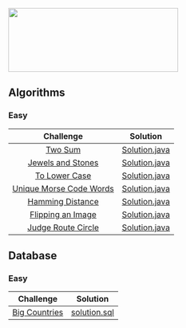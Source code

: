 <p>
    <a href="https://leetcode.com/rysharprules/" target="_blank">
        <img src="https://raw.githubusercontent.com/rysharprules/Sandbox/master/LeetCode/leetcode.png" height="128" width="340">
    </a>
</p>

## Algorithms
### Easy
|Challenge|Solution|
|:---:|:---:|
| [Two Sum](https://leetcode.com/problems/two-sum/description/) | [Solution.java](https://github.com/rysharprules/Sandbox/blob/master/LeetCode/Algorithms/Easy/Two%20Sum/Solution.java) |
| [Jewels and Stones](https://leetcode.com/problems/jewels-and-stones/description/) | [Solution.java](https://github.com/rysharprules/Sandbox/blob/master/LeetCode/Algorithms/Easy/Jewels%20and%20Stones/Solution.java) |
| [To Lower Case](https://leetcode.com/problems/to-lower-case/description/) | [Solution.java](https://github.com/rysharprules/Sandbox/blob/master/LeetCode/Algorithms/Easy/To%20Lower%20Case/Solution.java) |
| [Unique Morse Code Words](https://leetcode.com/problems/unique-morse-code-words/description/) | [Solution.java](https://github.com/rysharprules/Sandbox/tree/master/LeetCode/Algorithms/Easy/Unique%20Morse%20Code%20Words) |
| [Hamming Distance](https://leetcode.com/problems/hamming-distance/description/) | [Solution.java](https://github.com/rysharprules/Sandbox/blob/master/LeetCode/Algorithms/Easy/Hamming%20Distance/Solution.java) |
| [Flipping an Image](https://leetcode.com/problems/flipping-an-image/) | [Solution.java](https://github.com/rysharprules/Sandbox/blob/master/LeetCode/Algorithms/Easy/Flipping%20an%20Image/Solution.java) |
| [Judge Route Circle](https://leetcode.com/problems/judge-route-circle/description/) | [Solution.java](https://github.com/rysharprules/Sandbox/blob/master/LeetCode/Algorithms/Easy/Judge%20Route%20Circle/Solution.java) |


## Database
### Easy
|Challenge|Solution|
|:---:|:---:|
| [Big Countries](https://leetcode.com/problems/big-countries/description/) | [solution.sql](https://github.com/rysharprules/Sandbox/blob/master/LeetCode/Database/Easy/solution.sql) |
